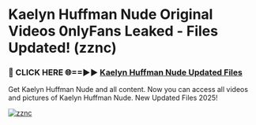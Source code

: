 # Kaelyn Huffman Nude Original Videos 0nlyFans Leaked - Files Updated! (zznc)

<h3>🔴 CLICK HERE 🌐==►► <a href="https://tinyurl.com/4mcuefdz" rel="nofollow">Kaelyn Huffman Nude Updated Files</a></h3>

Get Kaelyn Huffman Nude and all content. Now you can access all videos and pictures of Kaelyn Huffman Nude. New Updated Files 2025!

[![zznc](https://i.imgur.com/StAQSOY.gif)](https://tinyurl.com/4mcuefdz)

